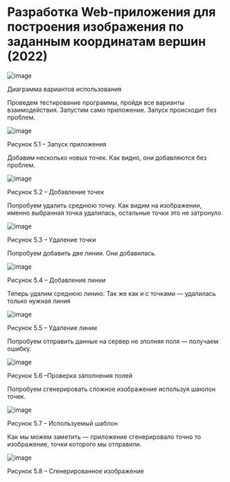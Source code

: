# Разработка Web-приложения для построения изображения по заданным координатам вершин (2022)

![image](https://github.com/Evgescha/Course_-_Linedrower/assets/38140129/4fd3c1e3-ba7d-40a7-9c74-c88f0187e350)

Диаграмма вариантов использования 

Проведем тестирование программы, пройдя все варианты взаимодействия. Запустим само приложение. Запуск происходит без проблем. 
 
 ![image](https://github.com/Evgescha/Course_-_Linedrower/assets/38140129/53e884ce-33df-4350-8939-879da09942aa)

Рисунок 5.1 – Запуск приложения

Добавим несколько новых точек. Как видно, они добавляются без проблем.
 
 ![image](https://github.com/Evgescha/Course_-_Linedrower/assets/38140129/1cde92f8-4f32-4114-8522-1d2947f5677e)

Рисунок 5.2 –  Добавление точек

Попробуем удалить среднюю точку. Как видим на изображении, именно выбранная точка удалилась, остальные точки это не затронуло.
 
 ![image](https://github.com/Evgescha/Course_-_Linedrower/assets/38140129/e7aab129-5abf-4210-884a-b53df7ab75d9)

Рисунок 5.3 – Удаление точки

Попробуем добавить две линии. Они добавилась.
 
 ![image](https://github.com/Evgescha/Course_-_Linedrower/assets/38140129/dbbe0a86-85f6-4b9b-a74c-724c154635dc)

Рисунок 5.4 – Добавление линии

Теперь удалим среднюю линию. Так же как и с точками — удалилась только нужная линия
 
 ![image](https://github.com/Evgescha/Course_-_Linedrower/assets/38140129/5908b981-7807-4a62-99db-97fbb8296a8f)

Рисунок 5.5 – Удаление линии

Попробуем отправить данные на сервер не зполняя поля — получаем ошибку.
 
 ![image](https://github.com/Evgescha/Course_-_Linedrower/assets/38140129/600623e9-39f1-4111-8cbc-0ace9e17a61b)

Рисунок 5.6 –Проверка заполнения полей

Попробуем сгенерировать сложное изображение используя шаюлон точек.
 
 ![image](https://github.com/Evgescha/Course_-_Linedrower/assets/38140129/d21b3bdf-43ef-48be-ace1-06eec66c9aaa)

Рисунок 5.7 – Используемый шаблон

Как мы можем заметить — приложение сгенерировало точно то изображение, точки которого мы отправили.
 
 ![image](https://github.com/Evgescha/Course_-_Linedrower/assets/38140129/05f05b9d-6213-4b69-99ba-8ba86aaa7ccc)

Рисунок 5.8 – Сгенерированное изображение





